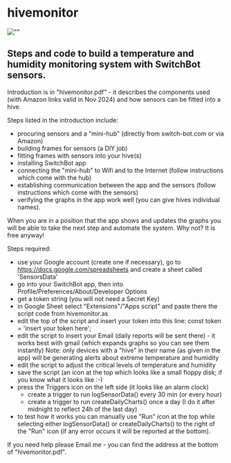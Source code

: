 # hivemonitor
![""](sensor_frame_front.jpg)

## Steps and code to build a temperature and humidity monitoring system with SwitchBot sensors.

Introduction is in "hivemonitor.pdf" - it describes the components used (with Amazon links valid in Nov 2024) and how sensors can be fitted into a hive.

Steps listed in the introduction include:
  - procuring sensors and a "mini-hub" (directly from switch-bot.com or via Amazon)
  - building frames for sensors (a DIY job)
  - fitting frames with sensors into your hive(s)
  - installing SwitchBot app
  - connecting the "mini-hub" to Wifi and to the Internet (follow instructions which come with the hub)
  - establishing communication between the app and the sensors (follow instructions which come with the sensors)
  - verifying the graphs in the app work well (you can give hives individual names).

When you are in a position that the app shows and updates the graphs you will be able to take the next step and automate the system. Why not? It is free anyway!

Steps required:
  - use your Google account (create one if necessary), go to https://docs.google.com/spreadsheets and create a sheet called 'SensorsData'
  - go into your SwitchBot app, then into Profile/Preferences/About/Developer Options
  - get a token string (you will not need a Secret Key)
  - in Google Sheet select "Extensions"/"Apps script" and paste there the script code from hivemonitor.as
  - edit the top of the script and insert your token into this line: const token = 'insert your token here';
  - edit the script to insert your Email (daily reports will be sent there) - it works best with gmail (which expands graphs so you can see them instantly)
    Note: only devices with a "hive" in their name (as given in the app) will be generating alerts about extreme temperature and humidity
  - edit the script to adjust the critical levels of temperature and humidity
  - save the script (an icon at the top which looks like a small floppy disk; if you know what it looks like :-)
  - press the Triggers icon on the left side (it looks like an alarm clock)
    - create a trigger to run logSensorData() every 30 min (or every hour)
    - create a trigger to run createDailyCharts() once a day (I do it after midnight to reflect 24h of the last day)
  - to test how it works you can manually use "Run" icon at the top while selecting either logSensorData() or createDailyCharts() to the right of the "Run" icon
    (if any error occurs it will be reported at the bottom).

If you need help please Email me - you can find the address at the bottom of "hivemonitor.pdf".

